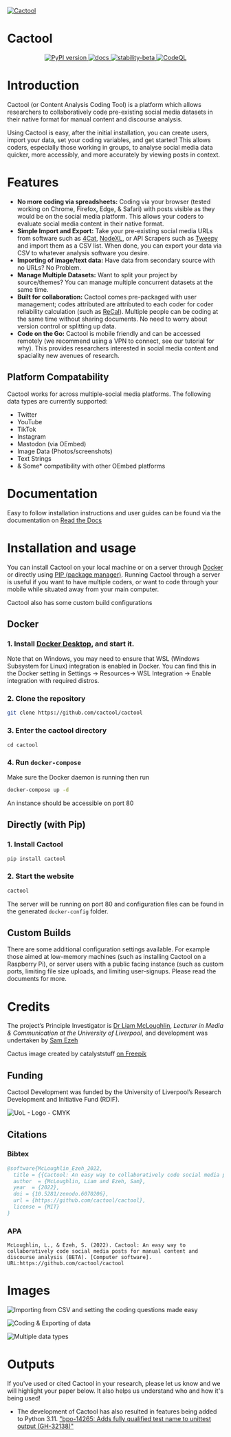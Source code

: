 <a href="#readme">![Cactool](https://i.imgur.com/XooF3N8.png)</a>

# Cactool
<p align="center">
 <a href="https://badge.fury.io/py/Cactool">
  <img src="https://badge.fury.io/py/Cactool.svg" alt="PyPI version">
 </a>
  <a href="https://cactool.readthedocs.io">
  <img src="https://readthedocs.org/projects/cactool/badge/?version=latest&style=flat" alt="docs">
 </a>
  <a href="https://github.com/mkenney/software-guides/blob/master/STABILITY-BADGES.md#beta">
  <img src="https://img.shields.io/badge/stability-beta-33bbff.svg" alt="stability-beta">
 </a>
  <a href="">
  <img src="https://github.com/cactool/cactool/workflows/CodeQL/badge.svg" alt="CodeQL">
 </a>
 </p>

# Introduction
Cactool (or Content Analysis Coding Tool) is a platform which allows researchers to collaboratively code pre-existing social media datasets in their native format for manual content and discourse analysis.

Using Cactool is easy, after the initial installation, you can create users, import your data, set your coding variables, and get started! This allows coders, especially those working in groups, to analyse social media data quicker, more accessibly, and more accurately by viewing posts in context.

# Features

- **No more coding via spreadsheets:** Coding via your browser (tested working on Chrome, Firefox, Edge, & Safari) with posts visible as they would be on the social media platform. This allows your coders to evaluate social media content in their native format.
- **Simple Import and Export:** Take your pre-existing social media URLs from software such as [4Cat](https://github.com/digitalmethodsinitiative/4cat), [NodeXL](https://www.smrfoundation.org/nodexl/), or API Scrapers such as [Tweepy](https://www.tweepy.org/) and import them as a CSV list. When done, you can export your data via CSV to whatever analysis software you desire.
- **Importing of image/text data:** Have data from secondary source with no URLs? No Problem.
- **Manage Multiple Datasets:** Want to split your project by source/themes? You can manage multiple concurrent datasets at the same time.
- **Built for collaboration:** Cactool comes pre-packaged with user management; codes attributed are attributed to each coder for coder reliability calculation (such as [ReCal](http://dfreelon.org/utils/recalfront/)). Multiple people can be coding at the same time without sharing documents. No need to worry about version control or splitting up data.
- **Code on the Go:** Cactool is mobile friendly and can be accessed remotely (we recommend using a VPN to connect, see our tutorial for why). This provides researchers interested in social media content and spaciality new avenues of research.

## Platform Compatability

Cactool works for across multiple-social media platforms. The following data types are currently supported:
- Twitter
- YouTube
- TikTok
- Instagram
- Mastodon (via OEmbed)
- Image Data (Photos/screenshots)
- Text Strings
- & Some* compatibility with other OEmbed platforms


# Documentation
Easy to follow installation instructions and user guides can be found via the documentation on [Read the Docs](https://cactool.readthedocs.io)

# Installation and usage
You can install Cactool on your local machine or on a server through [Docker](https://www.docker.com/) or directly using [PIP (package manager)](https://pip.pypa.io/en/stable/). Running Cactool through a server is useful if you want to have multiple coders, or want to code through your mobile while situated away from your main computer. 

Cactool also has some custom build configurations

## Docker
### 1. Install [Docker Desktop](https://www.docker.com/products/docker-desktop), and start it. 
Note that on Windows, you may need to ensure that WSL (Windows Subsystem for Linux) integration is enabled in Docker. You can find this in the Docker setting in Settings -> Resources-> WSL Integration -> Enable integration with required distros.
### 2. Clone the repository
```bash
git clone https://github.com/cactool/cactool
```
### 3. Enter the cactool directory
```
cd cactool
```
### 4. Run `docker-compose`
Make sure the Docker daemon is running then run
```bash
docker-compose up -d
```
An instance should be accessible on port 80

## Directly (with Pip)
### 1. Install Cactool
```bash
pip install cactool
```
### 2. Start the website
```bash
cactool
```
The server will be running on port 80 and configuration files can be found in the generated `docker-config` folder.

## Custom Builds
There are some additional configuration settings available. For example those aimed at low-memory machines (such as installing Cactool on a Raspberry Pi), or server users with a public facing instance (such as custom ports, limiting file size uploads, and limiting user-signups. Please read the documents for more.

# Credits
The project’s Principle Investigator is [Dr Liam McLoughlin](https://Leelum.com), *Lecturer in Media & Communication at the University of Liverpool*, and development was undertaken by [Sam Ezeh](https://github.com/dignissimus)

Cactus image created by catalyststuff [on Freepik](https://www.freepik.com/author/catalyststuff)

## Funding
Cactool Development was funded by the University of Liverpool’s Research Development and Initiative Fund (RDIF).

![UoL - Logo - CMYK](https://user-images.githubusercontent.com/11173283/210178161-3070e2df-68a8-4128-8b1b-43453571c85b.png)




## Citations
### Bibtex
```bibtex
@software{McLoughlin_Ezeh_2022,
  title = {{Cactool: An easy way to collaboratively code social media posts for manual content and discourse analysis (BETA)}},
  author  = {McLoughlin, Liam and Ezeh, Sam},
  year  = {2022},
  doi = {10.5281/zenodo.6070206},
  url = {https://github.com/cactool/cactool},
  license = {MIT}
}
```
### APA
```
McLoughlin, L., & Ezeh, S. (2022). Cactool: An easy way to collaboratively code social media posts for manual content and discourse analysis (BETA). [Computer software]. URL:https://github.com/cactool/cactool
```

# Images
![Importing from CSV and setting the coding questions made easy](https://user-images.githubusercontent.com/11173283/191358197-1119d00b-5088-485e-9d13-726da1c9708c.png)



![Coding & Exporting of data](https://user-images.githubusercontent.com/11173283/191358390-9b903d61-161a-44ea-8bb8-8bc060c520bd.png)



![Multiple data types](https://user-images.githubusercontent.com/11173283/191358480-d46348c7-fd74-4378-b952-7a16c01aa82e.png)



# Outputs
If you've used or cited Cactool in your research, please let us know and we will highlight your paper below. It also helps us understand who and how it's being used!
- The development of Cactool has also resulted in features being added to Python 3.11. ["bpo-14265: Adds fully qualified test name to unittest output (GH-32138)"](https://github.com/python/cpython/commit/755be9b1505af591b9f2ee424a6525b6c2b65ce9)
